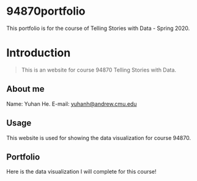 # 94870portfolio
This portfolio is for the course of Telling Stories with Data - Spring 2020.

# Introduction

> This is an website for course 94870 Telling Stories with Data.

## About me

Name: Yuhan He.
E-mail: yuhanh@andrew.cmu.edu


## Usage
This website is used for showing the data visualization for course 94870.


## Portfolio 

Here is the data visualization I will complete for this course!
